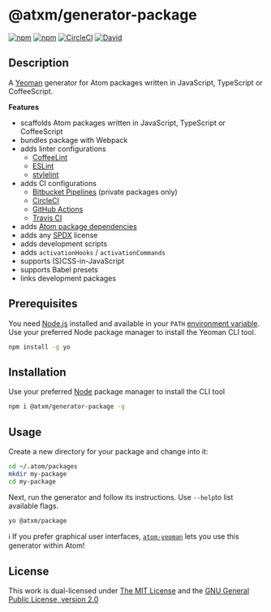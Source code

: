 # @atxm/generator-package

[![npm](https://flat.badgen.net/npm/license/@atxm/generator-package)](https://www.npmjs.org/package/@atxm/generator-package)
[![npm](https://flat.badgen.net/npm/v/@atxm/generator-package)](https://www.npmjs.org/package/@atxm/generator-package)
[![CircleCI](https://flat.badgen.net/circleci/github/a-t-x-m/generator-package)](https://circleci.com/gh/a-t-x-m/generator-package)
[![David](https://flat.badgen.net/david/dep/a-t-x-m/generator-package)](https://david-dm.org/a-t-x-m/generator-package)

## Description

A [Yeoman](http://yeoman.io/authoring/user-interactions.html) generator for Atom packages written in JavaScript, TypeScript or CoffeeScript.

**Features**

- scaffolds Atom packages written in JavaScript, TypeScript or CoffeeScript
- bundles package with Webpack
- adds linter configurations
  - [CoffeeLint](https://github.com/clutchski/coffeelint)
  - [ESLint](https://github.com/typescript-eslint/typescript-eslint)
  - [stylelint](https://stylelint.io/)
- adds CI configurations
  - [Bitbucket Pipelines](https://bitbucket.org/product/features/pipelines) (private packages only)
  - [CircleCI](https://circleci.com)
  - [GitHub Actions](https://github.com/features/actions)
  - [Travis CI](https://travis-ci.org/)
- adds [Atom package dependencies](https://www.npmjs.com/package/atom-package-deps)
- adds any [SPDX](https://spdx.org/licenses/) license
- adds development scripts
- adds `activationHooks` / `activationCommands`
- supports (S)CSS-in-JavaScript
- supports Babel presets
- links development packages

## Prerequisites

You need [Node.js](https://nodejs.org/en/) installed and available in your `PATH` [environment variable](http://superuser.com/a/284351/195953). Use your preferred Node package manager to install the Yeoman CLI tool.

```sh
npm install -g yo
```

## Installation

Use your preferred [Node](https://nodejs.org/) package manager to install the CLI tool

```sh
npm i @atxm/generator-package -g
```

## Usage

Create a new directory for your package and change into it:

```sh
cd ~/.atom/packages
mkdir my-package
cd my-package
```

Next, run the generator and follow its instructions. Use `--help`to list available flags.

```sh
yo @atxm/package
```

ℹ️ If you prefer graphical user interfaces, [`atom-yeoman`](https://atom.io/packages/atom-yeoman) lets you use this generator within Atom!

## License

This work is dual-licensed under [The MIT License](https://opensource.org/licenses/MIT) and the [GNU General Public License, version 2.0](https://opensource.org/licenses/GPL-2.0)

